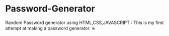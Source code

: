 # Password-Generator
Random Password generator using HTML,CSS,JAVASCRIPT
: This is my first attempt at making a password generator. :coffee:
